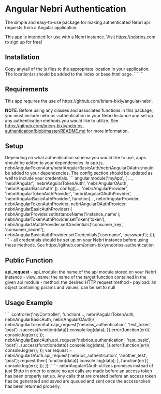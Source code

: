 # Angular Nebri Authentication

The simple and easy-to-use package for making authenticated Nebri api requests from a Angular application.

This app is intended for use with a Nebri instance. Visit https://nebrios.com to sign up for free!

<h2>Installation</h2>
Copy any/all of the js files to the appropriate location in your application. The location(s) should be added to the index or base html page.
```
<script src="path/to/nebri-angular-token-auth.js"></script>
<script src="path/to/nebri-angular-basic-auth.js"></script>
<script src="path/to/nebri-angular-oauth.js"></script>
```

<h2>Requirements</h2>
This app requires the use of https://github.com/briem-bixly/angular-nebri.

<strong>NOTE</strong>: Before using any classes and associated functions in this package, you must include nebrios-authentication in your Nebri Instance and set up any authentication methods you would like to utilize. See https://github.com/briem-bixly/nebrios-authentication/blob/master/README.md for more information.

<h2>Setup</h2>
Depending on what authentication schema you would like to use, apps should be added to your dependencies.
In app.js, nebriAngularTokenAuth/nebriAngularBasicAuth/nebriAngularOAuth should be added to your dependencies. The config section should be updated as well to include your credentials.
```
angular.module('myApp', [
  ...,
  'nebriAngular',
  'nebriAngularTokenAuth',
  'nebriAngularOAuth',
  'nebriAngularBasicAuth'
]).
config([...,
        'nebriAngularProvider',
        'nebriAngularTokenAuthProvider',
        'nebriAngularOAuthProvider',
        'nebriAngularBasicAuthProvider',
        function(..., nebriAngularProvider, nebriAngularTokenAuthProvider, nebriAngularOAuthProvider, nebriAngularBasicAuthProvider) {
  nebriAngularProvider.setInstanceName('instance_name');
  nebriAngularTokenAuthProvider.setToken('token');
  nebriAngularOAuthProvider.setCredentials('consumer_key', 'consumer_secret');
  nebriAngularBasicAuthProvider.setCredentials('username', 'password');
}]);
```
- all credentials should be set up on your Nebri instance before using these methods. See https://github.com/briem-bixly/nebrios-authentication

<h2>Public Function</h2>
<strong>api_request</strong>
- api_module: the name of the api module stored on your Nebri instance
- view_name: the name of the target function contained in the given api module
- method: the desired HTTP request method
- payload: an object containing params and values, can be set to null

<h2>Usage Example</h2>
```
.controller('myController', function(..., nebriAngularTokenAuth, nebriAngularBasicAuth, nebriAngularOAuth){
    nebriAngularTokenAuth.api_request('nebrios_authentication', 'test_token', 'post')
        .success(function(data){
            console.log(data);
        }).error(function(err){
            console.log(err);
        });
    nebriAngularBasicAuth.api_request('nebrios_authentication', 'test_basic', 'post')
        .success(function(data){
            console.log(data);
        }).error(function(err){
            console.log(err);
        });
    var request = nebriAngularOAuth.api_request('nebrios_authentication', 'another_test', 'post');
    request.then(
        function(data){
            console.log(data);
        }, function(err){
            console.log(err);
        });
});
```
- nebriAngularOAuth utilizes promises instead of just $http in order to ensure no api calls are made before an access token has been properly set up. Any calls that are created before an access token has be generated and saved are queued and sent once the access token has been returned properly.
